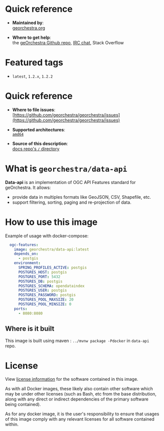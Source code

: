 # Quick reference

-    **Maintained by**:  
      [georchestra.org](https://www.georchestra.org/)

-    **Where to get help**:  
     the [geOrchestra Github repo](https://github.com/georchestra/georchestra), [IRC chat](https://matrix.to/#/#georchestra:osgeo.org), Stack Overflow

# Featured tags

- `latest`, `1.2.x`, `1.2.2`

# Quick reference

-	**Where to file issues**:  
     [https://github.com/georchestra/georchestra/issues](https://github.com/georchestra/georchestra/issues)

-	**Supported architectures**:   
     [`amd64`](https://hub.docker.com/r/amd64/docker/)

-	**Source of this description**:  
     [docs repo's `/` directory](https://github.com/georchestra/data-api/blob/main/DOCKER_HUB.md)

# What is `georchestra/data-api`

**Data-api** is an implementation of OGC API Features standard for geOrchestra. It allows:
- provide data in multiples formats like GeoJSON, CSV, Shapefile, etc.
- support filtering, sorting, paging and re-projection of data.


# How to use this image

Example of usage with docker-compose:

```yaml
  ogc-features:
    image: georchestra/data-api:latest
    depends_on:
      - postgis
    environment:
      SPRING_PROFILES_ACTIVE: postgis
      POSTGRES_HOST: postgis
      POSTGRES_PORT: 5432
      POSTGRES_DB: postgis
      POSTGRES_SCHEMA: opendataindex
      POSTGRES_USER: postgis
      POSTGRES_PASSWORD: postgis
      POSTGRES_POOL_MAXSIZE: 20
      POSTGRES_POOL_MINSIZE: 0
    ports:
      - 8080:8080
```

## Where is it built

This image is built using maven : `../mvnw package -Pdocker` in `data-api` repo.

# License

View [license information](https://www.georchestra.org/software.html) for the software contained in this image.

As with all Docker images, these likely also contain other software which may be under other licenses (such as Bash, etc from the base distribution, along with any direct or indirect dependencies of the primary software being contained).

[//]: # (Some additional license information which was able to be auto-detected might be found in [the `repo-info` repository's georchestra/ directory]&#40;&#41;.)

As for any docker image, it is the user's responsibility to ensure that usages of this image comply with any relevant licenses for all software contained within.
